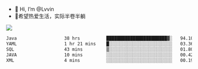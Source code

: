 - 👋 Hi, I’m @Lvvin
- 🍎希望热爱生活，实际半卷半躺
<!--
👀 I’m interested in ...
- 🌱 I’m currently learning ...
- 💞️ I’m looking to collaborate on ...
- 📫 How to reach me ...
->

<!---
Lvvin/Lvvin is a ✨ special ✨ repository because its `README.md` (this file) appears on your GitHub profile.
You can click the Preview link to take a look at your changes.

![Lvvin's GitHub stats](https://github-readme-stats.vercel.app/api?username=Lvvin&theme=default&show_icons=true&count_private=true)
--->

<a href="https://github.com/anuraghazra/github-readme-stats">
  <img align="center" src="https://github-readme-stats-lvvins-projects.vercel.app/api?username=Lvvin&theme=default&show_icons=true&count_private=true" />
</a>

<!--START_SECTION:waka-->

```txt
Java                  38 hrs          ███████████████████████▓░   94.10 %
YAML                  1 hr 21 mins    █░░░░░░░░░░░░░░░░░░░░░░░░   03.36 %
SQL                   43 mins         ▒░░░░░░░░░░░░░░░░░░░░░░░░   01.80 %
JAVA                  10 mins         ░░░░░░░░░░░░░░░░░░░░░░░░░   00.42 %
XML                   4 mins          ░░░░░░░░░░░░░░░░░░░░░░░░░   00.19 %
```

<!--END_SECTION:waka-->



